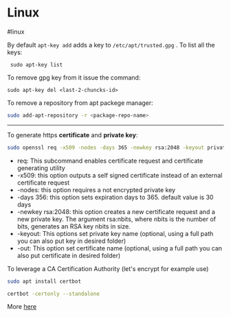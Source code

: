# Linux
#linux


By default `apt-key add` adds a key to `/etc/apt/trusted.gpg` . To list all the keys:
```
 sudo apt-key list
```

To remove gpg key from it issue the command:

```
sudo apt-key del <last-2-chuncks-id>
```

To remove a repository from apt packege manager:

```bash
sudo add-apt-repository -r <package-repo-name>
```

-----------------------------------------------------------------

To generate https **certificate** and **private key**:

```bash
sudo openssl req -x509 -nodes -days 365 -newkey rsa:2048 -keyout private.key -out certificate.crt
```

-   req: This subcommand enables certificate request and certificate generating utility
-   -x509: this option outputs a self signed certificate instead of an external certificate request
-   -nodes: this option requires a not encrypted private key
-   -days 356: this option sets expiration days to 365. default value is 30 days
-   -newkey rsa:2048: this option creates a new certificate request and a new private key. The argument rsa:nbits, where nbits is the number of bits, generates an RSA key nbits in size.
-   -keyout: This options set private key name (optional, using a full path you can also put key in desired folder)
-   -out: This option set certificate name (optional, using a full path you can also put certificate in desired folder)

To leverage a CA Certification Authority (let's encrypt for example use)
```bash
sudo apt install certbot

certbot -certonly --standalone
```
More [here](https://certbot.eff.org/instructions)